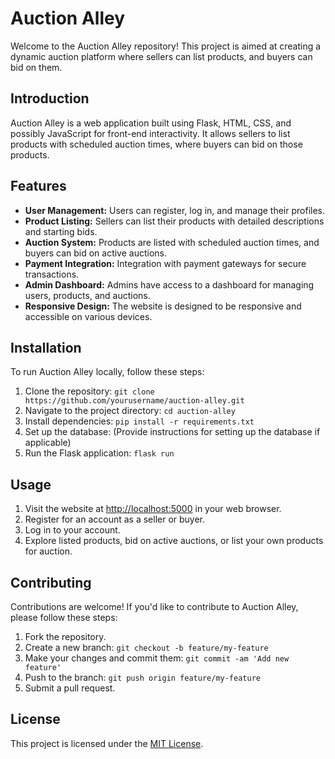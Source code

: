 # Auction Alley

Welcome to the Auction Alley repository! This project is aimed at creating a dynamic auction platform where sellers can list products, and buyers can bid on them.

## Introduction

Auction Alley is a web application built using Flask, HTML, CSS, and possibly JavaScript for front-end interactivity. It allows sellers to list products with scheduled auction times, where buyers can bid on those products.

## Features

- **User Management:** Users can register, log in, and manage their profiles.
- **Product Listing:** Sellers can list their products with detailed descriptions and starting bids.
- **Auction System:** Products are listed with scheduled auction times, and buyers can bid on active auctions.
- **Payment Integration:** Integration with payment gateways for secure transactions.
- **Admin Dashboard:** Admins have access to a dashboard for managing users, products, and auctions.
- **Responsive Design:** The website is designed to be responsive and accessible on various devices.

## Installation

To run Auction Alley locally, follow these steps:

1. Clone the repository: `git clone https://github.com/yourusername/auction-alley.git`
2. Navigate to the project directory: `cd auction-alley`
3. Install dependencies: `pip install -r requirements.txt`
4. Set up the database: (Provide instructions for setting up the database if applicable)
5. Run the Flask application: `flask run`

## Usage

1. Visit the website at [http://localhost:5000](http://localhost:5000) in your web browser.
2. Register for an account as a seller or buyer.
3. Log in to your account.
4. Explore listed products, bid on active auctions, or list your own products for auction.

## Contributing

Contributions are welcome! If you'd like to contribute to Auction Alley, please follow these steps:

1. Fork the repository.
2. Create a new branch: `git checkout -b feature/my-feature`
3. Make your changes and commit them: `git commit -am 'Add new feature'`
4. Push to the branch: `git push origin feature/my-feature`
5. Submit a pull request.

## License

This project is licensed under the [MIT License](LICENSE).
